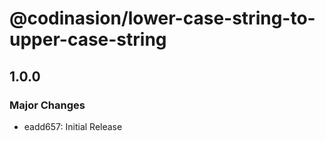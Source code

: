 # @codinasion/lower-case-string-to-upper-case-string

## 1.0.0

### Major Changes

- eadd657: Initial Release

